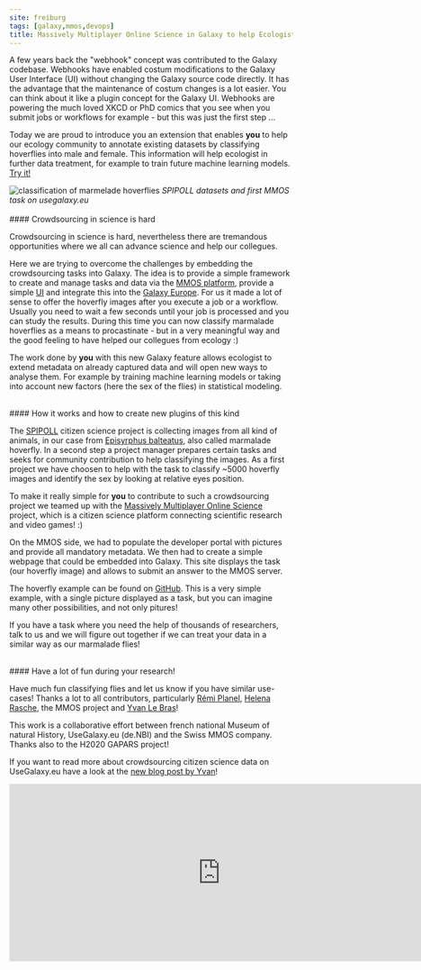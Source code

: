 ```yaml
---
site: freiburg
tags: [galaxy,mmos,devops]
title: Massively Multiplayer Online Science in Galaxy to help Ecologists - a citizen science project.
---
```


A few years back the "webhook" concept was contributed to the Galaxy codebase.
Webhooks have enabled costum modifications to the Galaxy User Interface (UI) without changing the Galaxy source code directly.
It has the advantage that the maintenance of costum changes is a lot easier. You can think about it like a plugin concept for the Galaxy UI.
Webhooks are powering the much loved XKCD or PhD comics that you see when you submit jobs or workflows for example - but this was just the first step ...

Today we are proud to introduce you an extension that enables __you__ to help our ecology community to annotate existing datasets
by classifying hoverflies into male and female.
This information will help ecologist in further data treatment, for example to train future machine learning models. [Try it!](https://usegalaxy.eu/gapars-experiment)

<div class="multiple-img">
    <img src="/assets/media/mmos_flies.png" alt="classification of marmelade hoverflies" />
    <i>SPIPOLL datasets and first MMOS task on usegalaxy.eu</i>
</div>


<br>
#### Crowdsourcing in science is hard

Crowdsourcing in science is hard, nevertheless there are tremandous opportunities where we all can advance science and help our collegues.

Here we are trying to overcome the challenges by embedding the crowdsourcing tasks into Galaxy.
The idea is to provide a simple framework to create and manage tasks and data via the [MMOS platform](http://mmos.ch),
provide a simple [UI](https://usegalaxy.eu/gapars-experiment) and integrate this into the [Galaxy Europe](https://usegalaxy.eu).
For us it made a lot of sense to offer the hoverfly images after you execute a job or a workflow. Usually you need to wait a few seconds until your job is
processed and you can study the results. During this time you can now classify marmalade hoverflies as a means to procastinate - but in a very meaningful way and the
good feeling to have helped our collegues from ecology :)

The work done by __you__ with this new Galaxy feature allows ecologist to extend metadata on already captured data
and will open new ways to analyse them. For example by
training machine learning models or taking into account new factors (here the sex of the flies) in statistical modeling.

<br>
#### How it works and how to create new plugins of this kind

The [SPIPOLL](https://www.spipoll.org) citizen science project is collecting images from all kind of animals, in our case from
[Episyrphus balteatus](https://en.wikipedia.org/wiki/Episyrphus_balteatus), also called marmalade hoverfly. In a second step a project manager
prepares certain tasks and seeks for community contribution to help classifying the images.
As a first project we have choosen to help with the task to classify ~5000 hoverfly images and identify the sex by looking at relative eyes position.

To make it really simple for __you__ to contribute to such a crowdsourcing project we teamed up with the [Massively Multiplayer Online Science](http://gapars.mmos.ch)
project, which is a citizen science platform connecting scientific research and video games! :)

On the MMOS side, we had to populate the developer portal with pictures and provide all mandatory metadata.
We then had to create a simple webpage that could be embedded into Galaxy. This site displays the task (our hoverfly image)
and allows to submit an answer to the MMOS server.

The hoverfly example can be found on [GitHub](https://github.com/galaxyecology/webhook_SPIPOLL_Flash/blob/master/templates/guess.html).
This is a very simple example, with a single picture displayed as a task, but you can imagine many other possibilities, and not only pitures!

If you have a task where you need the help of thousands of researchers, talk to us and we will figure out together
if we can treat your data in a similar way as our marmalade flies!


<br>
#### Have a lot of fun during your research!

Have much fun classifying flies and let us know if you have similar use-cases!
Thanks a lot to all contributors, particularly [Rémi Planel](https://github.com/rplanel/), [Helena Rasche](https://github.com/erasche/),
the MMOS project and [Yvan Le Bras](https://github.com/yvanlebras/)!

This work is a collaborative effort between french national Museum of natural History, UseGalaxy.eu (de.NBI) and the Swiss MMOS company. Thanks also to the H2020 GAPARS project!

If you want to read more about crowdsourcing citizen science data on UseGalaxy.eu have a look at the [new blog post by Yvan](https://galaxyproject.org/blog/2020+++++++++/)! 

<div class="multiple-img">
    <iframe width="750" height="315" src="https://www.youtube.com/embed/U6mu3QrK9Ao" frameborder="0" allow="accelerometer; autoplay; encrypted-media; gyroscope; picture-in-picture" allowfullscreen></iframe>
</div>
